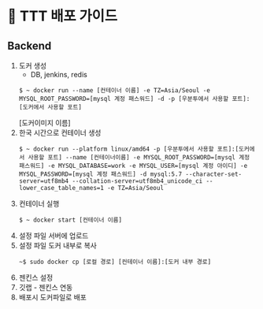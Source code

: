 # 🚀 TTT 배포 가이드

## Backend  


1. 도커 생성
    - DB, jenkins, redis 
    ```
    $ ~ docker run --name [컨테이너 이름] -e TZ=Asia/Seoul -e MYSQL_ROOT_PASSWORD=[mysql 계정 패스워드] -d -p [우분투에서 사용할 포트]:[도커에서 사용할 포트] 
    ```
    [도커이미지 이름]
2. 한국 시간으로 컨테이너 생성
    ```
    $ ~ docker run --platform linux/amd64 -p [우분투에서 사용할 포트]:[도커에서 사용할 포트] --name [컨테이너이름] -e MYSQL_ROOT_PASSWORD=[mysql 계정 패스워드] -e MYSQL_DATABASE=work -e MYSQL_USER=[mysql 계정 아이디] -e MYSQL_PASSWORD=[mysql 계정 패스워드] -d mysql:5.7 --character-set-server=utf8mb4 --collation-server=utf8mb4_unicode_ci --lower_case_table_names=1 -e TZ=Asia/Seoul    
    ```
3. 컨테이너 실행  
    ```
    $ ~ docker start [컨테이너 이름]
    ```
4. 설정 파일 서버에 업로드
5. 설정 파일 도커 내부로 복사
    ```
    ~$ sudo docker cp [로컬 경로] [컨테이너 이름]:[도커 내부 경로]
    ```
6. 젠킨스 설정
7. 깃랩 - 젠킨스 연동
8. 배포시 도커파일로 배포

